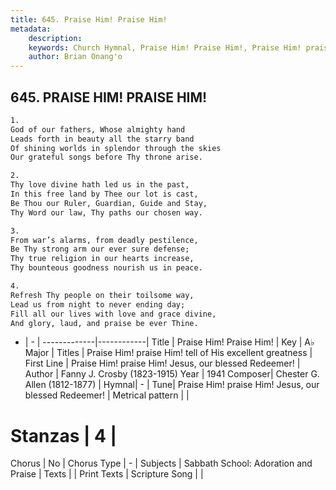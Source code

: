 ```yaml
---
title: 645. Praise Him! Praise Him!
metadata:
    description: 
    keywords: Church Hymnal, Praise Him! Praise Him!, Praise Him! praise Him! Jesus, our blessed Redeemer!, Praise Him! praise Him! tell of His excellent greatness
    author: Brian Onang'o
---
```



## 645. PRAISE HIM! PRAISE HIM!

```txt
1.
God of our fathers, Whose almighty hand
Leads forth in beauty all the starry band
Of shining worlds in splendor through the skies
Our grateful songs before Thy throne arise.

2.
Thy love divine hath led us in the past,
In this free land by Thee our lot is cast,
Be Thou our Ruler, Guardian, Guide and Stay,
Thy Word our law, Thy paths our chosen way.

3.
From war’s alarms, from deadly pestilence,
Be Thy strong arm our ever sure defense;
Thy true religion in our hearts increase,
Thy bounteous goodness nourish us in peace.

4.
Refresh Thy people on their toilsome way,
Lead us from night to never ending day;
Fill all our lives with love and grace divine,
And glory, laud, and praise be ever Thine.
```

- |   -  |
-------------|------------|
Title | Praise Him! Praise Him! |
Key | A♭ Major |
Titles | Praise Him! praise Him! tell of His excellent greatness |
First Line | Praise Him! praise Him! Jesus, our blessed Redeemer! |
Author | Fanny J. Crosby (1823-1915)
Year | 1941
Composer| Chester G. Allen (1812-1877) |
Hymnal|  - |
Tune| Praise Him! praise Him! Jesus, our blessed Redeemer! |
Metrical pattern | |
# Stanzas | 4 |
Chorus | No |
Chorus Type | - |
Subjects | Sabbath School: Adoration and Praise |
Texts |  |
Print Texts | 
Scripture Song |  |
  
